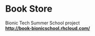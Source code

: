 Book Store
=================

Bionic Tech Summer School project
<br>
**http://book-bionicschool.rhcloud.com/**
